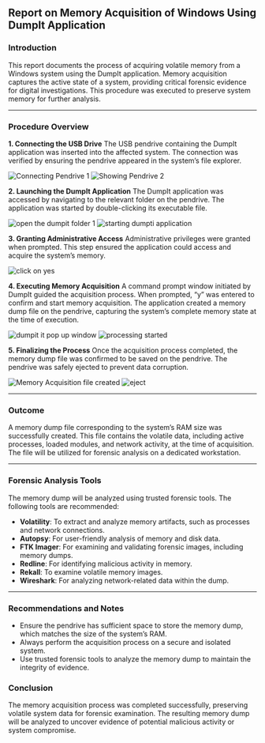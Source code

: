 ## Report on Memory Acquisition of Windows Using DumpIt Application

### Introduction
This report documents the process of acquiring volatile memory from a Windows system using the DumpIt application. Memory acquisition captures the active state of a system, providing critical forensic evidence for digital investigations. This procedure was executed to preserve system memory for further analysis.

---

### Procedure Overview

**1. Connecting the USB Drive**
The USB pendrive containing the DumpIt application was inserted into the affected system. The connection was verified by ensuring the pendrive appeared in the system’s file explorer.

![Connecting Pendrive 1](https://github.com/user-attachments/assets/9efa8595-93a3-4f1a-9ef7-c65e98cc6837)
![Showing Pendrive 2](https://github.com/user-attachments/assets/5657edd9-4bb5-43be-8015-24b3a9954657)

**2. Launching the DumpIt Application**
The DumpIt application was accessed by navigating to the relevant folder on the pendrive. The application was started by double-clicking its executable file.

![open the dumpit folder 1](https://github.com/user-attachments/assets/bca232f1-8dea-4ebe-a9d8-f0170d2b0324)
![starting dumpti application](https://github.com/user-attachments/assets/d836c2cf-f06f-4b27-9751-c4f984087734)

**3. Granting Administrative Access**
Administrative privileges were granted when prompted. This step ensured the application could access and acquire the system’s memory.

![click on yes](https://github.com/user-attachments/assets/6ac11ed0-a31a-4fe6-a0bd-bf8a58b7e5e7)

**4. Executing Memory Acquisition**
A command prompt window initiated by DumpIt guided the acquisition process. When prompted, “y” was entered to confirm and start memory acquisition. The application created a memory dump file on the pendrive, capturing the system’s complete memory state at the time of execution.

![dumpit it pop up window](https://github.com/user-attachments/assets/d2d5b049-4ef7-40c5-b4dd-4f63f3b007f8)
![processing started](https://github.com/user-attachments/assets/a69cf3ec-f745-4f76-9528-d0668508b072)


**5. Finalizing the Process**
Once the acquisition process completed, the memory dump file was confirmed to be saved on the pendrive. The pendrive was safely ejected to prevent data corruption.

![Memory Acquisition file created](https://github.com/user-attachments/assets/61b76576-c7c4-48fc-b076-77d811e83e2c)
![eject](https://github.com/user-attachments/assets/cb583972-d0ea-4344-a7ac-871612fb0c92)

---

### Outcome
A memory dump file corresponding to the system’s RAM size was successfully created. This file contains the volatile data, including active processes, loaded modules, and network activity, at the time of acquisition. The file will be utilized for forensic analysis on a dedicated workstation.

---

### Forensic Analysis Tools
The memory dump will be analyzed using trusted forensic tools. The following tools are recommended:

- **Volatility**: To extract and analyze memory artifacts, such as processes and network connections.
- **Autopsy**: For user-friendly analysis of memory and disk data.
- **FTK Imager**: For examining and validating forensic images, including memory dumps.
- **Redline**: For identifying malicious activity in memory.
- **Rekall**: To examine volatile memory images.
- **Wireshark**: For analyzing network-related data within the dump.

---

### Recommendations and Notes
- Ensure the pendrive has sufficient space to store the memory dump, which matches the size of the system’s RAM.
- Always perform the acquisition process on a secure and isolated system.
- Use trusted forensic tools to analyze the memory dump to maintain the integrity of evidence.

### Conclusion
The memory acquisition process was completed successfully, preserving volatile system data for forensic examination. The resulting memory dump will be analyzed to uncover evidence of potential malicious activity or system compromise.

